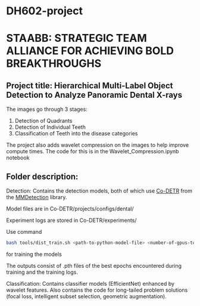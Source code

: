 # DH602-project
# STAABB: STRATEGIC TEAM ALLIANCE FOR ACHIEVING BOLD BREAKTHROUGHS


Project title: Hierarchical Multi-Label Object Detection to Analyze Panoramic Dental X-rays
-
The images go through 3 stages: 
1. Detection of Quadrants
2. Detection of Individual Teeth
3. Classification of Teeth into the disease categories

The project also adds wavelet compression on the images to help improve compute times. The code for this is in the Wavelet_Compression.ipynb notebook

Folder description:
-
Detection: Contains the detection models, both of which use [Co-DETR](https://github.com/Sense-X/Co-DETR) from the [MMDetection](https://github.com/open-mmlab/mmdetection) library.

  Model files are in Co-DETR/projects/configs/dental/

  Experiment logs are stored in Co-DETR/experiments/
  
  Use command
  ```bash
  bash tools/dist_train.sh <path-to-python-model-file> <number-of-gpus-to-use> <path-directory-to-store-output>
  ```
  for training the models
  
  The outputs consist of .pth files of the best epochs encountered during training and the training logs.

Classification: Contains classifier models (EfficientNet) enhanced by wavelet features. Also contains the code for long-tailed problem solutions (focal loss, intelligent subset selection, geometric augmentation).

